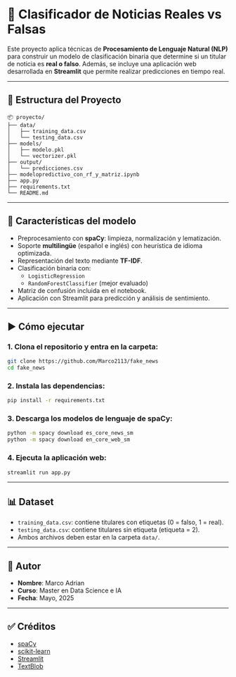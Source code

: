 # 🧠 Clasificador de Noticias Reales vs Falsas

Este proyecto aplica técnicas de **Procesamiento de Lenguaje Natural (NLP)** para construir un modelo de clasificación binaria que determine si un titular de noticia es **real o falso**. Además, se incluye una aplicación web desarrollada en **Streamlit** que permite realizar predicciones en tiempo real.

---

## 📁 Estructura del Proyecto

```
📦 proyecto/
├── data/
│   ├── training_data.csv
│   └── testing_data.csv
├── models/
│   ├── modelo.pkl
│   └── vectorizer.pkl
├── output/
│   └── predicciones.csv
├── modelopredictivo_con_rf_y_matriz.ipynb
├── app.py
├── requirements.txt
└── README.md
```

---

## 🧠 Características del modelo

- Preprocesamiento con **spaCy**: limpieza, normalización y lematización.
- Soporte **multilingüe** (español e inglés) con heurística de idioma optimizada.
- Representación del texto mediante **TF-IDF**.
- Clasificación binaria con:
  - `LogisticRegression`
  - `RandomForestClassifier` (mejor evaluado)
- Matriz de confusión incluida en el notebook.
- Aplicación con Streamlit para predicción y análisis de sentimiento.

---

## ▶️ Cómo ejecutar

### 1. Clona el repositorio y entra en la carpeta:

```bash
git clone https://github.com/Marco2113/fake_news
cd fake_news
```

### 2. Instala las dependencias:

```bash
pip install -r requirements.txt
```

### 3. Descarga los modelos de lenguaje de spaCy:

```bash
python -m spacy download es_core_news_sm
python -m spacy download en_core_web_sm
```

### 4. Ejecuta la aplicación web:

```bash
streamlit run app.py
```

---

## 📊 Dataset

- `training_data.csv`: contiene titulares con etiquetas (0 = falso, 1 = real).
- `testing_data.csv`: contiene titulares sin etiqueta (etiqueta = 2).
- Ambos archivos deben estar en la carpeta `data/`.

---

## 📝 Autor

- **Nombre**: Marco Adrian
- **Curso**: Master en Data Science e IA
- **Fecha**: Mayo, 2025

---

## ✅ Créditos

- [spaCy](https://spacy.io/)
- [scikit-learn](https://scikit-learn.org/)
- [Streamlit](https://streamlit.io/)
- [TextBlob](https://textblob.readthedocs.io/)

